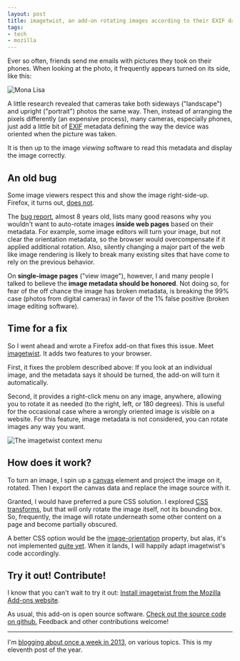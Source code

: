 ```yaml
---
layout: post
title: imagetwist, an add-on rotating images according to their EXIF data
tags:
- tech
- mozilla
---
```


Ever so often, friends send me emails with pictures they took on their phones. When looking at the photo, it frequently appears turned on its side, like this:

![Mona Lisa](/media/2013/monalisa.jpg)

A little research revealed that cameras take both sideways ("landscape") and upright ("portrait") photos the same way. Then, instead of arranging the pixels differently (an expensive process), many cameras, especially phones, just add a little bit of [EXIF][EXIF] metadata defining the way the device was oriented when the picture was taken.

It is then up to the image *viewing* software to read this metadata and display the image correctly.

[EXIF]: http://en.wikipedia.org/wiki/Exchangeable_image_file_format

## An old bug

Some image viewers respect this and show the image right-side-up. Firefox, it turns out, [does not][bug].

The [bug report][bug], almost 8 years old, lists many good reasons why you wouldn't want to auto-rotate images **inside web pages** based on their metadata. For example, some image editors will turn your image, but not clear the orientation metadata, so the browser would overcompensate if it applied additional rotation. Also, silently changing a major part of the web like image rendering is likely to break many existing sites that have come to rely on the previous behavior.

On **single-image pages** ("view image"), however, I and many people I talked to believe the **image metadata should be honored**. Not doing so, for fear of the off chance the image has broken metadata, is breaking the 99% case (photos from digital cameras) in favor of the 1% false positive (broken image editing software).

[bug]: https://bugzilla.mozilla.org/show_bug.cgi?id=298619

## Time for a fix

So I went ahead and wrote a Firefox add-on that fixes this issue. Meet [imagetwist]. It adds two features to your browser.

First, it fixes the problem described above: If you look at an individual image, and the metadata says it should be turned, the add-on will turn it automatically.

Second, it provides a right-click menu on any image, anywhere, allowing you to rotate it as needed (to the right, left, or 180 degrees). This is useful for the occasional case where a wrongly oriented image is visible on a website. For this feature, image metadata is not considered, you can rotate images any way you want.

![The imagetwist context menu](/media/2013/imagetwist-menu.jpg)

## How does it work?
To turn an image, I spin up a [canvas](https://developer.mozilla.org/en-US/docs/HTML/Canvas) element and project the image on it, rotated. Then I export the canvas data and replace the image source with it.

Granted, I would have preferred a pure CSS solution. I explored [CSS transforms][transform], but that will only rotate the image itself, not its bounding box. So, frequently, the image will rotate underneath some other content on a page and become partially obscured.

A better CSS option would be the [image-orientation][CSS-ori] property, but alas, it's not implemented [quite yet](https://bugzilla.mozilla.org/show_bug.cgi?id=825771). When it lands, I will happily adapt imagetwist's code accordingly.

[transform]: https://developer.mozilla.org/en-US/docs/Web/CSS/transform
[CSS-ori]: http://dev.w3.org/csswg/css3-images/#image-orientation

## Try it out! Contribute!
I know that you can't wait to try it out: [Install imagetwist from the Mozilla Add-ons website][imagetwist].

As usual, this add-on is open source software. [Check out the source code on github.][source] Feedback and other contributions welcome!

[imagetwist]: https://addons.mozilla.org/addon/imagetwist/
[source]: https://github.com/fwenzel/imagetwist

---

I'm [blogging about once a week in 2013][challenge], on various topics. This is my eleventh post of the year.

[challenge]: /2013/01/07/writing-challenge-accepted/
